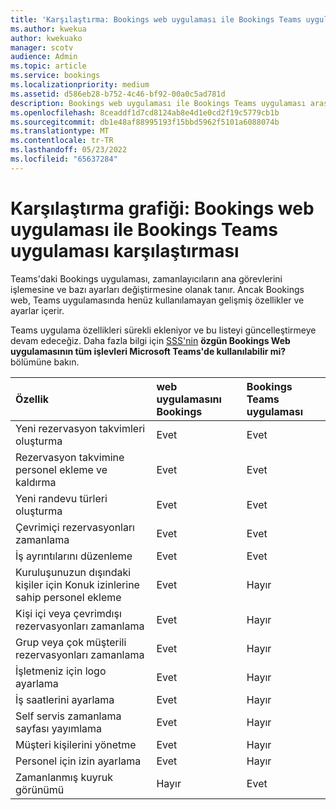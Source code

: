 ```yaml
---
title: 'Karşılaştırma: Bookings web uygulaması ile Bookings Teams uygulaması karşılaştırması'
ms.author: kwekua
author: kwekuako
manager: scotv
audience: Admin
ms.topic: article
ms.service: bookings
ms.localizationpriority: medium
ms.assetid: d586eb28-b752-4c46-bf92-00a0c5ad781d
description: Bookings web uygulaması ile Bookings Teams uygulaması arasındaki özellik farklarını gösteren bir karşılaştırma grafiği.
ms.openlocfilehash: 8ceaddf1d7cd8124ab8e4d1e0cd2f19c5779cb1b
ms.sourcegitcommit: db1e48af88995193f15bbd5962f5101a6088074b
ms.translationtype: MT
ms.contentlocale: tr-TR
ms.lasthandoff: 05/23/2022
ms.locfileid: "65637284"
---
```

# <a name="comparison-chart-bookings-web-app-vs-bookings-teams-app"></a>Karşılaştırma grafiği: Bookings web uygulaması ile Bookings Teams uygulaması karşılaştırması

Teams'daki Bookings uygulaması, zamanlayıcıların ana görevlerini işlemesine ve bazı ayarları değiştirmesine olanak tanır. Ancak Bookings web, Teams uygulamasında henüz kullanılamayan gelişmiş özellikler ve ayarlar içerir.

Teams uygulama özellikleri sürekli ekleniyor ve bu listeyi güncelleştirmeye devam edeceğiz. Daha fazla bilgi için [SSS'nin](bookings-faq.yml) **özgün Bookings Web uygulamasının tüm işlevleri Microsoft Teams'de kullanılabilir mi?** bölümüne bakın.

| Özellik | web uygulamasını Bookings | Bookings Teams uygulaması |
|:---|:---|:---|
| Yeni rezervasyon takvimleri oluşturma | Evet | Evet |
| Rezervasyon takvimine personel ekleme ve kaldırma | Evet | Evet |
| Yeni randevu türleri oluşturma | Evet | Evet |
| Çevrimiçi rezervasyonları zamanlama | Evet | Evet |
| İş ayrıntılarını düzenleme | Evet | Evet |
| Kuruluşunuzun dışındaki kişiler için Konuk izinlerine sahip personel ekleme | Evet | Hayır |
| Kişi içi veya çevrimdışı rezervasyonları zamanlama | Evet | Hayır |
| Grup veya çok müşterili rezervasyonları zamanlama | Evet | Hayır |
| İşletmeniz için logo ayarlama | Evet | Hayır |
| İş saatlerini ayarlama | Evet | Hayır |
| Self servis zamanlama sayfası yayımlama | Evet | Hayır |
| Müşteri kişilerini yönetme | Evet | Hayır |
| Personel için izin ayarlama | Evet | Hayır |
| Zamanlanmış kuyruk görünümü | Hayır | Evet |
